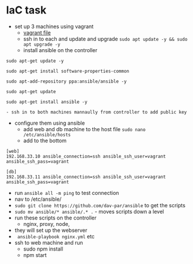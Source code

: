 # IaC task
- set up 3 machines using vagrant
    - [vagrant file](/IaC_ansible/Vagrant/Vagrantfile)
    - ssh in to each and update and upgrade
`sudo apt update -y && sudo apt upgrade -y`
    - install ansible on the controller
```
sudo apt-get update -y
	
sudo apt-get install software-properties-common
	
sudo apt-add-repository ppa:ansible/ansible -y
	
sudo apt-get update
	
sudo apt-get install ansible -y

- ssh in to both machines mannaully from controller to add public key

```

- configure them using ansible
    - add web and db machine to the host file
`sudo nano /etc/ansible/hosts`
    - add to the bottom
```
[web]
192.168.33.10 ansible_connection=ssh ansible_ssh_user=vagrant ansible_ssh_pass=vagrant

[db]
192.168.33.11 ansible_connection=ssh ansible_ssh_user=vagrant ansible_ssh_pass=vagrant
```

- run `ansible all -m ping` to test connection
- nav to /etc/ansible/
- `sudo git clone https://github.com/dav-par/ansible` to get the scripts
-  `sudo mv ansible/* ansible/.* .` - moves scripts down a level
- run these scripts on the controller
    - nginx, proxy, node, 
- they will set up the webserver
- ` ansible-playbook nginx.yml` etc
- ssh to web machine and run
    - sudo npm install
    - npm start